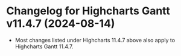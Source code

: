 # Changelog for Highcharts Gantt v11.4.7 (2024-08-14)

- Most changes listed under Highcharts 11.4.7 above also apply to Highcharts Gantt 11.4.7.
